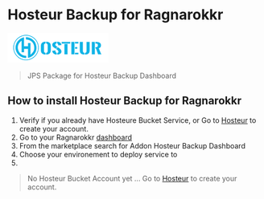 # Hosteur Backup for Ragnarokkr

![nextcloud logo](/images/logo-hosteur_2021.png)

>JPS Package for Hosteur Backup Dashboard

## How to install Hosteur Backup for Ragnarokkr

1. Verify if you already have Hosteure Bucket Service, or Go to [Hosteur](https://www.hosteur.com/business/stockage/bucket) to create your account.
2. Go to your Ragnarokkr [dashboard](https://app.rag-control.hosteur.com/)
3. From the marketplace search for Addon Hosteur Backup Dashboard
4. Choose your environement to deploy service to
5. 

>No Hosteur Bucket Account yet ...
>Go to [Hosteur](https://www.hosteur.com/business/stockage/bucket) to create your account.